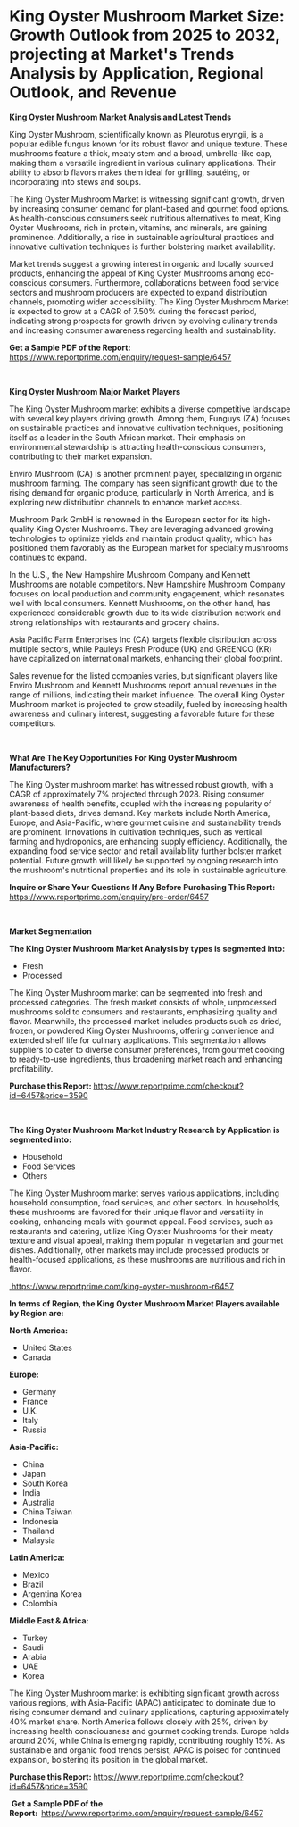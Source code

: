 <p><h1>King Oyster Mushroom Market Size: Growth Outlook from 2025 to 2032, projecting at Market's Trends Analysis by Application, Regional Outlook, and Revenue</h1></p><p><strong>King Oyster Mushroom Market Analysis and Latest Trends</strong></p>
<p><p>King Oyster Mushroom, scientifically known as Pleurotus eryngii, is a popular edible fungus known for its robust flavor and unique texture. These mushrooms feature a thick, meaty stem and a broad, umbrella-like cap, making them a versatile ingredient in various culinary applications. Their ability to absorb flavors makes them ideal for grilling, sautéing, or incorporating into stews and soups.</p><p>The King Oyster Mushroom Market is witnessing significant growth, driven by increasing consumer demand for plant-based and gourmet food options. As health-conscious consumers seek nutritious alternatives to meat, King Oyster Mushrooms, rich in protein, vitamins, and minerals, are gaining prominence. Additionally, a rise in sustainable agricultural practices and innovative cultivation techniques is further bolstering market availability.</p><p>Market trends suggest a growing interest in organic and locally sourced products, enhancing the appeal of King Oyster Mushrooms among eco-conscious consumers. Furthermore, collaborations between food service sectors and mushroom producers are expected to expand distribution channels, promoting wider accessibility. The King Oyster Mushroom Market is expected to grow at a CAGR of 7.50% during the forecast period, indicating strong prospects for growth driven by evolving culinary trends and increasing consumer awareness regarding health and sustainability.</p></p>
<p><strong>Get a Sample PDF of the Report:&nbsp;</strong> <a href="https://www.reportprime.com/enquiry/request-sample/6457?utm_campaign=4464&utm_medium=2&utm_source=Github&utm_content=ia&utm_term=15052025&utm_id=king-oyster-mushroom">https://www.reportprime.com/enquiry/request-sample/6457</a></p>
<p>&nbsp;</p>
<p><strong>King Oyster Mushroom Major Market Players</strong></p>
<p><p>The King Oyster Mushroom market exhibits a diverse competitive landscape with several key players driving growth. Among them, Funguys (ZA) focuses on sustainable practices and innovative cultivation techniques, positioning itself as a leader in the South African market. Their emphasis on environmental stewardship is attracting health-conscious consumers, contributing to their market expansion.</p><p>Enviro Mushroom (CA) is another prominent player, specializing in organic mushroom farming. The company has seen significant growth due to the rising demand for organic produce, particularly in North America, and is exploring new distribution channels to enhance market access.</p><p>Mushroom Park GmbH is renowned in the European sector for its high-quality King Oyster Mushrooms. They are leveraging advanced growing technologies to optimize yields and maintain product quality, which has positioned them favorably as the European market for specialty mushrooms continues to expand.</p><p>In the U.S., the New Hampshire Mushroom Company and Kennett Mushrooms are notable competitors. New Hampshire Mushroom Company focuses on local production and community engagement, which resonates well with local consumers. Kennett Mushrooms, on the other hand, has experienced considerable growth due to its wide distribution network and strong relationships with restaurants and grocery chains.</p><p>Asia Pacific Farm Enterprises Inc (CA) targets flexible distribution across multiple sectors, while Pauleys Fresh Produce (UK) and GREENCO (KR) have capitalized on international markets, enhancing their global footprint. </p><p>Sales revenue for the listed companies varies, but significant players like Enviro Mushroom and Kennett Mushrooms report annual revenues in the range of millions, indicating their market influence. The overall King Oyster Mushroom market is projected to grow steadily, fueled by increasing health awareness and culinary interest, suggesting a favorable future for these competitors.</p></p>
<p>&nbsp;</p>
<p><strong>What Are The Key Opportunities For King Oyster Mushroom Manufacturers?</strong></p>
<p><p>The King Oyster mushroom market has witnessed robust growth, with a CAGR of approximately 7% projected through 2028. Rising consumer awareness of health benefits, coupled with the increasing popularity of plant-based diets, drives demand. Key markets include North America, Europe, and Asia-Pacific, where gourmet cuisine and sustainability trends are prominent. Innovations in cultivation techniques, such as vertical farming and hydroponics, are enhancing supply efficiency. Additionally, the expanding food service sector and retail availability further bolster market potential. Future growth will likely be supported by ongoing research into the mushroom's nutritional properties and its role in sustainable agriculture.</p></p>
<p><strong>Inquire or Share Your Questions If Any Before Purchasing This Report:</strong> <a href="https://www.reportprime.com/enquiry/pre-order/6457?utm_campaign=4464&utm_medium=2&utm_source=Github&utm_content=ia&utm_term=15052025&utm_id=king-oyster-mushroom">https://www.reportprime.com/enquiry/pre-order/6457</a></p>
<p>&nbsp;</p>
<p><strong>Market Segmentation</strong></p>
<p><strong>The King Oyster Mushroom Market Analysis by types is segmented into:</strong></p>
<p><ul><li>Fresh</li><li>Processed</li></ul></p>
<p><p>The King Oyster Mushroom market can be segmented into fresh and processed categories. The fresh market consists of whole, unprocessed mushrooms sold to consumers and restaurants, emphasizing quality and flavor. Meanwhile, the processed market includes products such as dried, frozen, or powdered King Oyster Mushrooms, offering convenience and extended shelf life for culinary applications. This segmentation allows suppliers to cater to diverse consumer preferences, from gourmet cooking to ready-to-use ingredients, thus broadening market reach and enhancing profitability.</p></p>
<p><strong>Purchase this Report:&nbsp;</strong><a href="https://www.reportprime.com/checkout?id=6457&price=3590&utm_campaign=4464&utm_medium=2&utm_source=Github&utm_content=ia&utm_term=15052025&utm_id=king-oyster-mushroom">https://www.reportprime.com/checkout?id=6457&price=3590</a></p>
<p>&nbsp;</p>
<p><strong>The King Oyster Mushroom Market Industry Research by Application is segmented into:</strong></p>
<p><ul><li>Household</li><li>Food Services</li><li>Others</li></ul></p>
<p><p>The King Oyster Mushroom market serves various applications, including household consumption, food services, and other sectors. In households, these mushrooms are favored for their unique flavor and versatility in cooking, enhancing meals with gourmet appeal. Food services, such as restaurants and catering, utilize King Oyster Mushrooms for their meaty texture and visual appeal, making them popular in vegetarian and gourmet dishes. Additionally, other markets may include processed products or health-focused applications, as these mushrooms are nutritious and rich in flavor.</p></p>
<p><a href="https://www.reportprime.com/king-oyster-mushroom-r6457?utm_campaign=4464&utm_medium=2&utm_source=Github&utm_content=ia&utm_term=15052025&utm_id=king-oyster-mushroom">&nbsp;https://www.reportprime.com/king-oyster-mushroom-r6457</a></p>
<p><strong>In terms of Region, the King Oyster Mushroom Market Players available by Region are:</strong></p>
<p>
    <p> <strong> North America: </strong>
        <ul>
            <li>United States</li>
            <li>Canada</li>
        </ul>
        </p> 
    <p> <strong> Europe: </strong>
        <ul>
            <li>Germany</li>
            <li>France</li>
            <li>U.K.</li>
            <li>Italy</li>
            <li>Russia</li>
        </ul>
        </p> 
    <p> <strong> Asia-Pacific: </strong>
        <ul>
            <li>China</li>
            <li>Japan</li>
            <li>South Korea</li>
            <li>India</li>
            <li>Australia</li>
            <li>China Taiwan</li>
            <li>Indonesia</li>
            <li>Thailand</li>
            <li>Malaysia</li>
        </ul>
        </p> 
    <p> <strong> Latin America: </strong>
        <ul>
            <li>Mexico</li>
            <li>Brazil</li>
            <li>Argentina Korea</li>
            <li>Colombia</li>
        </ul>
        </p> 
    <p> <strong> Middle East & Africa: </strong>
        <ul>
            <li>Turkey</li>
            <li>Saudi</li>
            <li>Arabia</li>
            <li>UAE</li>
            <li>Korea</li>
        </ul>
    </p>
    </p>
<p><p>The King Oyster Mushroom market is exhibiting significant growth across various regions, with Asia-Pacific (APAC) anticipated to dominate due to rising consumer demand and culinary applications, capturing approximately 40% market share. North America follows closely with 25%, driven by increasing health consciousness and gourmet cooking trends. Europe holds around 20%, while China is emerging rapidly, contributing roughly 15%. As sustainable and organic food trends persist, APAC is poised for continued expansion, bolstering its position in the global market.</p></p>
<p><strong>Purchase this Report: </strong><a href="https://www.reportprime.com/checkout?id=6457&price=3590&utm_campaign=4464&utm_medium=2&utm_source=Github&utm_content=ia&utm_term=15052025&utm_id=king-oyster-mushroom">https://www.reportprime.com/checkout?id=6457&price=3590</a></p>
<p>&nbsp;<strong>Get a Sample PDF of the Report:&nbsp;&nbsp;</strong><a href="https://www.reportprime.com/enquiry/request-sample/6457?utm_campaign=4464&utm_medium=2&utm_source=Github&utm_content=ia&utm_term=15052025&utm_id=king-oyster-mushroom">https://www.reportprime.com/enquiry/request-sample/6457</a></p>
<p><strong></strong></p>
<p><p></p><p></p><p></p></p>
